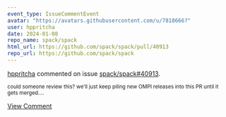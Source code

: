 ```yaml
---
event_type: IssueCommentEvent
avatar: "https://avatars.githubusercontent.com/u/7818666?"
user: hppritcha
date: 2024-01-08
repo_name: spack/spack
html_url: https://github.com/spack/spack/pull/40913
repo_url: https://github.com/spack/spack
---
```


<a href='https://github.com/hppritcha' target='_blank'>hppritcha</a> commented on issue <a href='https://github.com/spack/spack/pull/40913' target='_blank'>spack/spack#40913</a>.

<small>could someone review this?  we'll just keep piling new OMPI releases into this PR until it gets merged....</small>

<a href='https://github.com/spack/spack/pull/40913' target='_blank'>View Comment</a>